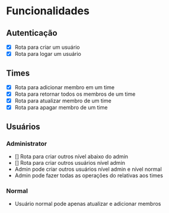 # Funcionalidades

## Autenticação

- [x] Rota para criar um usuário
- [x] Rota para logar um usuário

## Times

- [x] Rota para adicionar membro em um time
- [x] Rota para retornar todos os membros de um time
- [x] Rota para atualizar membro de um time
- [x] Rota para apagar membro de um time

## Usuários

### Administrator

- [] Rota para criar outros nível abaixo do admin
- [] Rota para criar outros usuários nível admin
- Admin pode criar outros usuários nível admin e nível normal
- Admin pode fazer todas as operações do relativas aos times

### Normal

- Usuário normal pode apenas atualizar e adicionar membros
